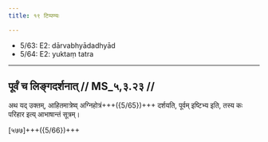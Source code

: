 ```yaml
---
title: १९ टिप्पण्यः

---
```

- 5/63: E2: dārvabhyādadhyād
- 5/64: E2: yuktaṃ tatra

____________________________________________


## पूर्वं च लिङ्गदर्शनात् // MS_५,३.२३ //

अथ यद् उक्तम्, आहितमात्रेष्व् अग्निहोत्रं+++({5/65})+++ दर्शयति, पूर्वम् इष्टिभ्य इति, तस्य कः परिहार इत्य् आभाषान्तं सूत्रम्।

[५७७]+++({5/66})+++